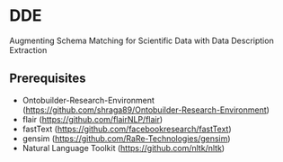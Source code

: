 # DDE
Augmenting Schema Matching for Scientific Data with Data Description Extraction

<h2> Prerequisites </h2>

* Ontobuilder-Research-Environment (https://github.com/shraga89/Ontobuilder-Research-Environment)
* flair (https://github.com/flairNLP/flair)
* fastText (https://github.com/facebookresearch/fastText)
* gensim (https://github.com/RaRe-Technologies/gensim)  
* Natural Language Toolkit (https://github.com/nltk/nltk)

